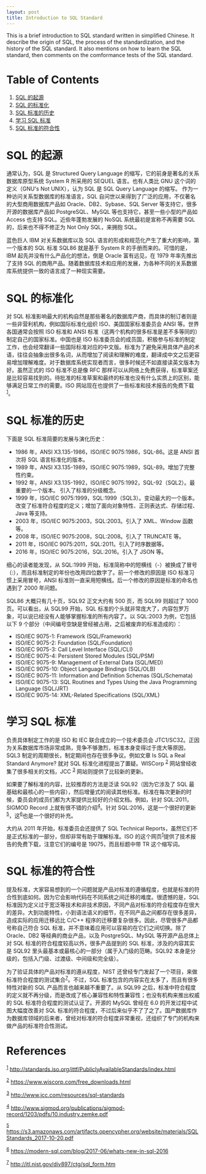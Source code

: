 ```yaml
---
layout: post
title: Introduction to SQL Standard
---
```


This is a brief introduction to SQL standard written in simplified Chinese. It describe the origin of SQL, the process of the standardization, and the history of the SQL standard. It also mentions on how to learn the SQL standard, then comments on the comformance tests of the SQL standard.

# Table of Contents

1.  [SQL 的起源](#org5efa745)
2.  [SQL 的标准化](#orgc5c88af)
3.  [SQL 标准的历史](#orgf95b240)
4.  [学习 SQL 标准](#orge9af851)
5.  [SQL 标准的符合性](#org09017b1)

<a id="org5efa745"></a>

# SQL 的起源

通常认为，SQL 是 Structured Query Language 的缩写，它的前身是著名的关系数据库原型系统 System R 所采用的 SEQUEL 语言。也有人类比 GNU 这个词的定义（GNU's Not UNIX），认为 SQL 是 SQL Query Language 的缩写。 作为一种访问关系型数据库的标准语言，SQL 自问世以来得到了广泛的应用，不仅著名的大型商用数据库产品如 Oracle、DB2、Sybase、SQL Server 等支持它，很多开源的数据库产品如 PostgreSQL、MySQL 等也支持它，甚至一些小型的产品如 Access 也支持 SQL。近些年蓬勃发展的 NoSQL 系统最初是宣称不再需要 SQL 的，后来也不得不修正为 Not Only SQL，来拥抱 SQL。

蓝色巨人 IBM 对关系数据库以及 SQL 语言的形成和规范化产生了重大的影响，第一个版本的 SQL 标准 SQL86 就是基于 System R 的手册而来的。可惜的是， IBM 起先并没有什么产品化的想法，倒是 Oracle 富有远见，在 1979 年率先推出了支持 SQL 的商用产品。随着数据库技术和应用的发展，为各种不同的关系数据库系统提供一致的语言成了一种现实需要。


<a id="orgc5c88af"></a>

# SQL 的标准化

对 SQL 标准影响最大的机构自然是那些著名的数据库产商，而具体的制订者则是一些非营利机构，例如国际标准化组织 ISO、美国国家标准委员会 ANSI 等。世界各国通常会按照 ISO 标准和 ANSI 标准（这两个机构的很多标准是差不多等同的）制定自己的国家标准。中国也是 ISO 标准委员会的成员国，积极参与标准的制定工作，也会经常翻译一些国际标准对应的中文版。标准为了避免采用具体产品的术语，往往会抽象出很多名词，从而增加了阅读和理解的难度，翻译成中文之后更容易增加理解难度。对于数据库系统实现者而言，很多时候还不如直接读英文版本为好。虽然正式的 ISO 标准不总是像 RFC 那样可以从网络上免费获得，标准草案还是比较容易找到的。待批准的标准草案和最终的标准也没有什么实质上的区别，能够满足日常工作的需要。ISO 网站现在也提供了一些标准和技术报告的免费下载<sup><a id="fnr.1" class="footref" href="#fn.1">1</a></sup>。


<a id="orgf95b240"></a>

# SQL 标准的历史

下面是 SQL 标准简要的发展与演化历史：

-   1986 年，ANSI X3.135-1986，ISO/IEC 9075:1986，SQL-86。这是 ANSI 首次将 SQL 语言标准化的版本。
-   1989 年，ANSI X3.135-1989，ISO/IEC 9075:1989，SQL-89。增加了完整性约束。
-   1992 年，ANSI X3.135-1992，ISO/IEC 9075:1992，SQL-92（SQL2）。最重要的一个版本。 引入了标准的分级概念。
-   1999 年，ISO/IEC 9075:1999，SQL:1999（SQL3）。变动最大的一个版本。改变了标准符合程度的定义；增加了面向对象特性、正则表达式、存储过程、Java 等支持。
-   2003 年，ISO/IEC 9075:2003，SQL:2003。引入了 XML、Window 函数等。
-   2008 年，ISO/IEC 9075:2008，SQL:2008。引入了 TRUNCATE 等。
-   2011 年，ISO/IEC 9075:2011，SQL:2011。引入了时序数据等。
-   2016 年，ISO/IEC 9075:2016，SQL:2016。引入了 JSON 等。

细心的读者能发现，从 SQL:1999 开始，标准简称中的短横线（-）被换成了冒号（:），而且标准制定的年份也改用四位数字了。前一个修改的原因是 ISO 标准习惯上采用冒号，ANSI 标准则一直采用短横线。后一个修改的原因是标准的命名也遇到了 2000 年问题。

SQL86 大概只有几十页，SQL92 正文大约有 500 页，而 SQL99 则超过了 1000 页。可以看出，从 SQL99 开始，SQL 标准的个头就非常庞大了，内容包罗万象，可以说已经没有人能够掌握标准的所有内容了。以 SQL:2003 为例，它包括以下 9 个部分（中间编号空缺是曾经被占用，之后被废弃的标准造成的）：

-   ISO/IEC 9075-1: Framework (SQL/Framework)
-   ISO/IEC 9075-2: Foundation (SQL/Foundation)
-   ISO/IEC 9075-3: Call Level Interface (SQL/CLI)
-   ISO/IEC 9075-4: Persistent Stored Modules (SQL/PSM)
-   ISO/IEC 9075-9: Management of External Data (SQL/MED)
-   ISO/IEC 9075-10: Object Language Bindings (SQL/OLB)
-   ISO/IEC 9075-11: Information and Definition Schemas (SQL/Schemata)
-   ISO/IEC 9075-13: SQL Routines and Types Using the Java Programming Language (SQL/JRT)
-   ISO/IEC 9075-14: XML-Related Specifications (SQL/XML)


<a id="orge9af851"></a>

# 学习 SQL 标准

负责具体制定工作的是 ISO 和 IEC 联合成立的一个技术委员会 JTC1/SC32。正因为关系数据库市场非常成熟，竞争不够激烈，标准本身变得过于庞大等原因，SQL3 制定的周期很长，制定期间也存在很多争议。例如文章 Is SQL a Real Standard Anymore? 就对 SQL 标准化进程提出了置疑。WISCorp <sup><a id="fnr.2" class="footref" href="#fn.2">2</a></sup> 网站曾经收集了很多相关的文档，JCC <sup><a id="fnr.3" class="footref" href="#fn.3">3</a></sup> 网站则提供了比较新的更新。

如果要了解标准的内容，比较推荐的方法是泛读 SQL92（因为它涉及了 SQL 最基础和最核心的一些内容），然后增量式的阅读其他标准。标准在每次更新的时候，委员会的成员们都为大家提供比较好的介绍文档。例如，针对 SQL:2011，SIGMOD Record 上就有很不错的介绍<sup><a id="fnr.4" class="footref" href="#fn.4">4</a></sup>。针对 SQL:2016，这是一个很好的更新<sup><a id="fnr.5" class="footref" href="#fn.5">5</a></sup>，这<sup><a id="fnr.6" class="footref" href="#fn.6">6</a></sup>也是一个很好的补充。

大约从 2011 年开始，标准委员会还提供了 SQL Technical Reports，虽然它们不是正式标准的一部分，但却非常有助于理解标准。ISO 的这个网页<sup><a id="fnr.1.100" class="footref" href="#fn.1">1</a></sup>提供了技术报告的免费下载，注意它们的编号是 19075，而且标题中带 TR 这个缩写词。


<a id="org09017b1"></a>

# SQL 标准的符合性

提及标准，大家容易想到的一个问题就是产品对标准的遵循程度，也就是标准的符合性到底如何。因为它会影响代码在不同系统之间迁移的难度。很遗憾的是，SQL 标准因为定义过于宽泛等技术和非技术原因，不同产品对标准的符合程度存在很大的差异。大到功能特性，小到语法语义的细节，在不同产品之间都存在很多差异，造成实际的应用迁移远比 C/C++ 程序的迁移要复杂很多。因此，尽管很多产品都号称自己符合 SQL 标准，并不意味着应用可以容易的在它们之间切换。除了 Oracle、DB2 等经典的商业产品，以及 PostgreSQL、MySQL 等开源产品总体上对 SQL 标准的符合程度较高以外，很多产品提到的 SQL 标准，涉及的内容其实是 SQL92 里头最基本或最核心的一部分（属于入门级的范畴。SQL92 本身是分级的，包括入门级、过渡级、中间级和完全级）。

为了验证具体的产品对标准的遵从程度，NIST 还曾经专门发起了一个项目，来做标准符合程度的测试集合<sup><a id="fnr.7" class="footref" href="#fn.7">7</a></sup>。不过，SQL 标准包含的内容实在太多了，而且有很多特性对新的 SQL 产品而言也越来越不重要了。从 SQL99 之后，标准中符合程度的定义就不再分级，而是改成了核心兼容性和特性兼容性；也没有机构来推出权威的 SQL 标准符合程度的测试认证了。开源的 MySQL 曾经在 6.0 的开发过程中试图大幅度改善对 SQL 标准的符合程度，不过后来似乎不了了之了。国产数据库作为数据库领域的后来者，曾经对标准的符合程度非常重视，还组织了专门的机构来做产品的标准符合性测试。


# References

<sup><a id="fn.1" href="#fnr.1">1</a></sup> <http://standards.iso.org/ittf/PubliclyAvailableStandards/index.html>

<sup><a id="fn.2" href="#fnr.2">2</a></sup> <https://www.wiscorp.com/free_downloads.html>

<sup><a id="fn.3" href="#fnr.3">3</a></sup> <http://www.jcc.com/resources/sql-standards>

<sup><a id="fn.4" href="#fnr.4">4</a></sup> <http://www.sigmod.org/publications/sigmod-record/1203/pdfs/10.industry.zemke.pdf>

<sup><a id="fn.5" href="#fnr.5">5</a></sup> <https://s3.amazonaws.com/artifacts.opencypher.org/website/materials/SQLStandards_2017-10-20.pdf>

<sup><a id="fn.6" href="#fnr.6">6</a></sup> <https://modern-sql.com/blog/2017-06/whats-new-in-sql-2016>

<sup><a id="fn.7" href="#fnr.7">7</a></sup> <http://itl.nist.gov/div897/ctg/sql_form.htm>
